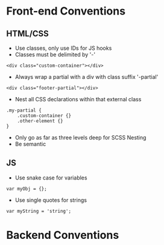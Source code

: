 Front-end Conventions
=====================
HTML/CSS
---------------------
- Use classes, only use IDs for JS hooks
- Classes must be delimited by '-'
```
<div class="custom-container"></div>
```

- Always wrap a partial with a div with class suffix '-partial'
```
<div class="footer-partial"></div>
```
- Nest all CSS declarations within that external class
```
.my-partial {
	.custom-container {}
	.other-element {}
}
```

- Only go as far as three levels deep for SCSS Nesting
- Be semantic

JS
---------------------
- Use snake case for variables
```
var myObj = {};
```
- Use single quotes for strings
```
var myString = 'string';
```


Backend Conventions
=====================
